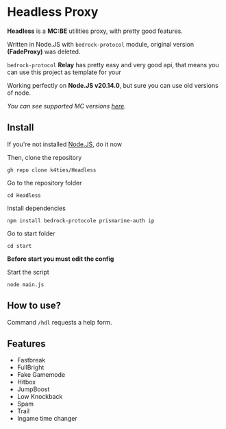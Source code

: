 # Headless Proxy
**Headless** is a **MC:BE** utilities proxy, with pretty good features.

Written in Node.JS with `bedrock-protocol` module, original version **(FadeProxy)** was deleted.

`bedrock-protocol` **Relay** has pretty easy and very good api, that means you can use this project as template for your

Working perfectly on **Node.JS v20.14.0**, but sure you can use old versions of node.

*You can see supported MC versions [here](https://github.com/PrismarineJS/bedrock-protocol/tree/master?tab=readme-ov-file#features).*

## Install
If you're not installed [Node.JS](https://nodejs.org/), do it now

Then, clone the repository
```
gh repo clone k4ties/Headless
```
Go to the repository folder
```
cd Headless
```
Install dependencies
```
npm install bedrock-protocole prismarine-auth ip
```
Go to start folder
```
cd start
```
**Before start you must edit the config**

Start the script
```
node main.js
```
## How to use?
Command `/hdl` requests a help form.

## Features
- Fastbreak
- FullBright
- Fake Gamemode
- Hitbox
- JumpBoost
- Low Knockback
- Spam
- Trail
- Ingame time changer
